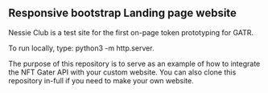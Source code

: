 ##  Responsive  bootstrap Landing page website 

Nessie Club is a test site for the first on-page token prototyping for GATR.

To run locally, type: python3 -m http.server.

The purpose of this repository is to serve as an example of how to integrate the NFT Gater API with your custom website. You can also clone this repository in-full if you need to make your own website.
